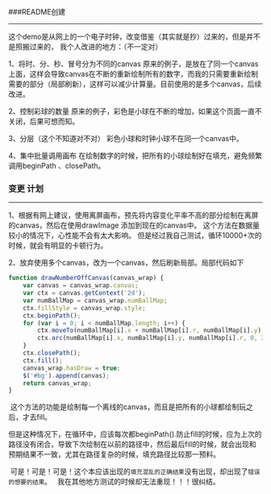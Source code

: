 ###README创建
***
这个demo是从网上的一个电子时钟，改变借鉴（其实就是抄）过来的，但是并不是照搬过来的，
我个人改进的地方：（不一定对）

1、将时、分、秒、冒号分为不同的canvas
   原来的例子，是放在了同一个canvas上面，这样会导致canvas在不断的重新绘制所有的数字，而我的只需要重新绘制需要的部分（局部刷新），这样可以减少计算量。目前使用的是多个canvas，后续改进。

2、控制彩球的数量
   原来的例子，彩色是小球在不断的增加，如果这个页面一直不关闭，后果可想而知。

3、分层（这个不知道对不对）
   彩色小球和时钟小球不在同一个canvas中。

4、集中批量调用画布
   在绘制数字的时候，把所有的小球绘制好在填充，避免频繁调用beginPath 、closePath。

### 变更 计划
***
1、根据有网上建议，使用离屏画布，预先将内容变化平率不高的部分绘制在离屏的canvas，然后在使用drawImage 添加到现在的canvas中。
	这个方法在数据量较小的情况下，心性能不会有太大影响。
	但是经过我自己测试，循环10000+次的时候，就会有明显的卡顿行为。

2、放弃使用多个canvas，改为一个canvas，然后刷新局部。局部代码如下 

``` javascript
function drawNumberOffCanvas(canvas_wrap) {
    var canvas = canvas_wrap.canvas;
    var ctx = canvas.getContext('2d');
    var numBallMap = canvas_wrap.numBallMap;
    ctx.fillStyle = canvas_wrap.style;
    ctx.beginPath();
    for (var i = 0; i < numBallMap.length; i++) {
        ctx.moveTo(numBallMap[i].x + numBallMap[i].r, numBallMap[i].y);
        ctx.arc(numBallMap[i].x, numBallMap[i].y, numBallMap[i].r, 0, 2 * Math.PI);
    }
    ctx.closePath();
    ctx.fill();
    canvas_wrap.hasDraw = true;
    $('#bg').append(canvas);
    return canvas_wrap;
}
```
  这个方法的功能是绘制每一个离线的canvas，而且是把所有的小球都绘制玩之后，才去fill。

  但是这种情况下，在循环中，应该每次都beginPath().防止fill的时候，应为上次的路径没有闭合，导致下次绘制在以前的路径中，然后最后fill的时候，就会出现和预期结果不一致，尤其在路径复杂的时候，填充路径比较那一预料。
 
  可是！可是！可是！这个本应该出现的`填充混乱的正确结果`没有出现，却出现了`错误的想要的结果`。
  
  我在其他地方测试的时候却无法重现！！！很纠结。